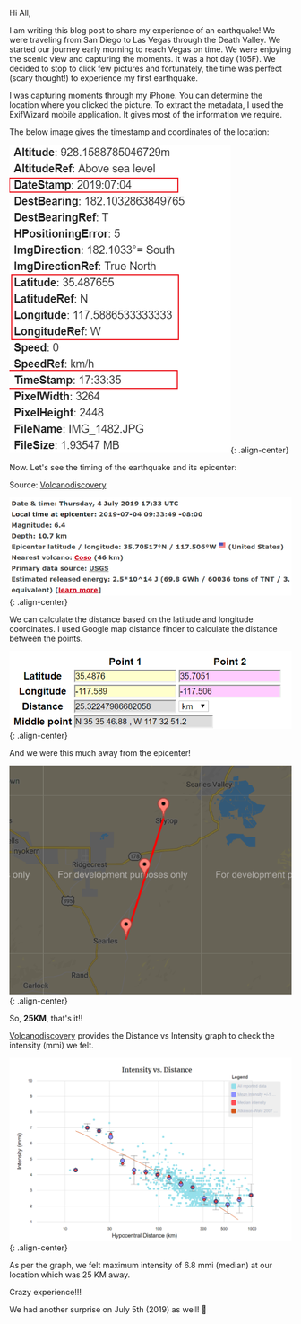 
Hi All, 

I am writing this blog post to share my experience of an earthquake! We were traveling from San Diego to Las Vegas through the Death Valley. We started our journey early morning to reach Vegas on time. We were enjoying the scenic view and capturing the moments. It was a hot day (105F). We decided to stop to click few pictures and fortunately, the time was perfect (scary thought!) to experience my first earthquake.

I was capturing moments through my iPhone. You can determine the location where you clicked the picture. To extract the metadata, I used the ExifWizard mobile application. It gives most of the information we require.

The below image gives the timestamp and coordinates of the location:

![center](/images/img_4_meta.png){: .align-center}

Now. Let's see the timing of the earthquake and its epicenter:

Source: [Volcanodiscovery](https://www.volcanodiscovery.com/earthquakes/2019/07/04/17h33/magnitude6-CA-USA-quake.html)

![center](/images/earth_q_1.PNG){: .align-center}


We can calculate the distance based on the latitude and longitude coordinates. I used Google map distance finder to calculate the 
distance between the points.

![center](/images/dist_1.PNG){: .align-center}

And we were this much away from the epicenter!

![center](/images/dist_img_2.PNG){: .align-center}

So, **25KM**, that's it!!

[Volcanodiscovery](https://www.volcanodiscovery.com/earthquakes/2019/07/04/17h33/magnitude6-CA-USA-quake.html) provides the Distance vs 
Intensity graph to check the intensity (mmi) we felt.

![center](/images/dis_inten_3.PNG){: .align-center}

As per the graph, we felt maximum intensity of 6.8 mmi (median) at our location which was 25 KM away.

Crazy experience!!!

We had another surprise on July 5th (2019) as well! 🙂
